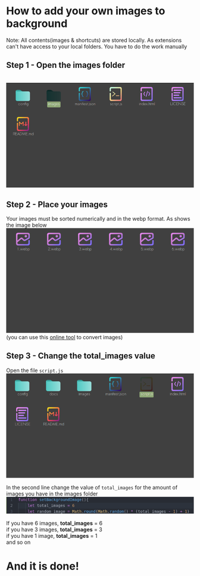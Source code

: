 # How to add your own images to background

Note: All contents(images & shortcuts) are stored locally. As extensions can't have access to your local folders. You have to do the work manually

## Step 1 - Open the images folder
<br>![](./img/change_wp1.png)

## Step 2 - Place your images
Your images must be sorted numerically and in the webp format. As shows the image below
<br>![](./img/change_wp2.png)
(you can use this [online tool](https://convertio.co/webp-converter/) to convert images)

## Step 3 - Change the total_images value
Open the file ``script.js``
<br>![](./img/change_wp3.png)

In the second line change the value of ``total_images`` for the amount of images you have in the images folder
<br>![](./img/change_wp3.1.png)

If you have 6 images, **total_images** = 6
<br>if you have 3 images, **total_images** = 3
<br>if you have 1 image, **total_images** = 1
<br>and so on


# And it is done!
